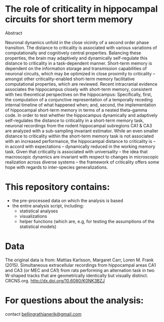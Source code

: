 
# The role of criticality in hippocampal circuits for short term memory #


Abstract

Neuronal dynamics unfold in the close vicinity of a second order phase transition. The distance to criticality is associated with various variations of computationally and cognitively central properties. Balancing these properties, the brain may adaptively and dynamically self-regulate this distance to criticality in a task-dependent manner. Short-term memory is dependent on the information storage and transmission capabilities of neuronal circuits, which may be optimized in close proximity to criticality – amongst other criticality-enabled short-term memory facilitative computational properties, which are reviewed. Recent intracranial evidence associates the hippocampus closely with short-term memory, consistent with two theoretical perspectives on the hippocampus: Specifically, first, the computation of a conjunctive representation of a temporally receding internal timeline of what happened when; and, second, the implementation of hippocampal short-term memory in terms of a nested theta-gamma code. In order to test whether the hippocampus dynamically and adaptively self-regulates the distance to criticality in a short-term memory task, neuronal recordings from the rodent hippocampal subregions CA1 & CA3 are analyzed with a sub-sampling invariant estimator. While an even smaller distance to criticality within the short-term memory task is not associated with an increased performance, the hippocampal distance to criticality is – in accord with expectations – dynamically reduced in the working memory task. Given that criticality is associated with universality – the idea that macroscopic dynamics are invariant with respect to changes in microscopic realization across diverse systems – the framework of criticality offers some hope with regards to inter-species generalizations.

# This repository contains:

- the pre-processed data on which the analysis is based
- the entire analysis script, including:
  - statistical analyses
  - visualizations
  - helper functions (which are, e.g, for testing the assumptions of the statistical models)

# Data 
The original data is from: 
Mattias Karlsson, Margaret Carr, Loren M. Frank (2015). Simultaneous extracellular recordings from hippocampal areas CA1 and CA3 (or MEC and CA1) from rats performing an alternation task in two W-shaped tracks that are geometrically identically but visually distinct.
CRCNS.org. http://dx.doi.org/10.6080/K0NK3BZJ

# For questions about the analysis:

contact bellingrathjanerik@gmail.com

